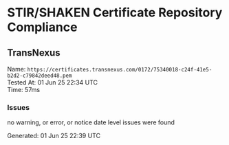 # STIR/SHAKEN Certificate Repository Compliance

## TransNexus

Name: `https://certificates.transnexus.com/0172/75340018-c24f-41e5-b2d2-c79842deed48.pem`\
Tested At: 01 Jun 25 22:34 UTC\
Time: 57ms

### Issues

no warning, or error, or notice date level issues were found

Generated: 01 Jun 25 22:39 UTC